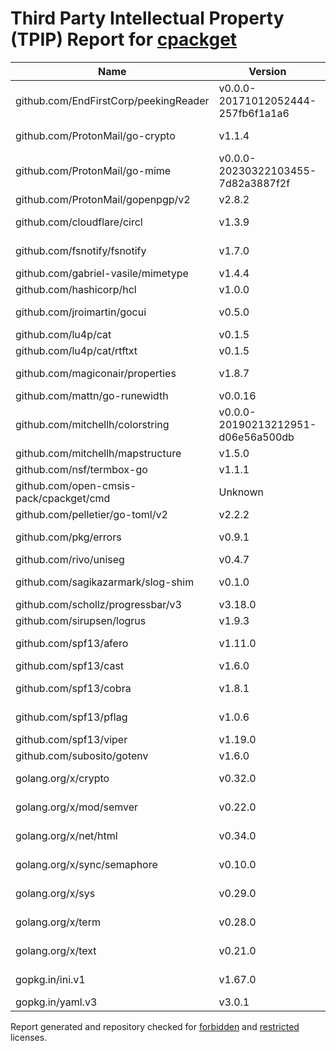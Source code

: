 # Third Party Intellectual Property (TPIP) Report for [cpackget](https://github.com/Open-CMSIS-Pack/cpackget)

| __Name__ | __Version__ | __Licence__ |
|----------|-------------|-------------|
| github.com/EndFirstCorp/peekingReader | v0.0.0-20171012052444-257fb6f1a1a6  | [MIT](https://github.com/EndFirstCorp/peekingReader/blob/257fb6f1a1a6/LICENSE) |
| github.com/ProtonMail/go-crypto | v1.1.4  | [BSD-3-Clause](https://github.com/ProtonMail/go-crypto/blob/v1.1.4/LICENSE) |
| github.com/ProtonMail/go-mime | v0.0.0-20230322103455-7d82a3887f2f  | [MIT](https://github.com/ProtonMail/go-mime/blob/7d82a3887f2f/LICENSE) |
| github.com/ProtonMail/gopenpgp/v2 | v2.8.2  | [MIT](https://github.com/ProtonMail/gopenpgp/blob/v2.8.2/LICENSE) |
| github.com/cloudflare/circl | v1.3.9  | [BSD-3-Clause](https://github.com/cloudflare/circl/blob/v1.3.9/LICENSE) |
| github.com/fsnotify/fsnotify | v1.7.0  | [BSD-3-Clause](https://github.com/fsnotify/fsnotify/blob/v1.7.0/LICENSE) |
| github.com/gabriel-vasile/mimetype | v1.4.4  | [MIT](https://github.com/gabriel-vasile/mimetype/blob/v1.4.4/LICENSE) |
| github.com/hashicorp/hcl | v1.0.0  | [MPL-2.0](https://github.com/hashicorp/hcl/blob/v1.0.0/LICENSE) |
| github.com/jroimartin/gocui | v0.5.0  | [BSD-3-Clause](https://github.com/jroimartin/gocui/blob/v0.5.0/LICENSE) |
| github.com/lu4p/cat | v0.1.5  | [Unlicense](https://github.com/lu4p/cat/blob/v0.1.5/LICENSE) |
| github.com/lu4p/cat/rtftxt | v0.1.5  | [MIT](https://github.com/lu4p/cat/blob/v0.1.5/rtftxt/LICENSE) |
| github.com/magiconair/properties | v1.8.7  | [BSD-2-Clause](https://github.com/magiconair/properties/blob/v1.8.7/LICENSE.md) |
| github.com/mattn/go-runewidth | v0.0.16  | [MIT](https://github.com/mattn/go-runewidth/blob/v0.0.16/LICENSE) |
| github.com/mitchellh/colorstring | v0.0.0-20190213212951-d06e56a500db  | [MIT](https://github.com/mitchellh/colorstring/blob/d06e56a500db/LICENSE) |
| github.com/mitchellh/mapstructure | v1.5.0  | [MIT](https://github.com/mitchellh/mapstructure/blob/v1.5.0/LICENSE) |
| github.com/nsf/termbox-go | v1.1.1  | [MIT](https://github.com/nsf/termbox-go/blob/v1.1.1/LICENSE) |
| github.com/open-cmsis-pack/cpackget/cmd | Unknown  | [Apache-2.0](https://github.com/open-cmsis-pack/cpackget/blob/HEAD/LICENSE.txt) |
| github.com/pelletier/go-toml/v2 | v2.2.2  | [MIT](https://github.com/pelletier/go-toml/blob/v2.2.2/LICENSE) |
| github.com/pkg/errors | v0.9.1  | [BSD-2-Clause](https://github.com/pkg/errors/blob/v0.9.1/LICENSE) |
| github.com/rivo/uniseg | v0.4.7  | [MIT](https://github.com/rivo/uniseg/blob/v0.4.7/LICENSE.txt) |
| github.com/sagikazarmark/slog-shim | v0.1.0  | [BSD-3-Clause](https://github.com/sagikazarmark/slog-shim/blob/v0.1.0/LICENSE) |
| github.com/schollz/progressbar/v3 | v3.18.0  | [MIT](https://github.com/schollz/progressbar/blob/v3.18.0/LICENSE) |
| github.com/sirupsen/logrus | v1.9.3  | [MIT](https://github.com/sirupsen/logrus/blob/v1.9.3/LICENSE) |
| github.com/spf13/afero | v1.11.0  | [Apache-2.0](https://github.com/spf13/afero/blob/v1.11.0/LICENSE.txt) |
| github.com/spf13/cast | v1.6.0  | [MIT](https://github.com/spf13/cast/blob/v1.6.0/LICENSE) |
| github.com/spf13/cobra | v1.8.1  | [Apache-2.0](https://github.com/spf13/cobra/blob/v1.8.1/LICENSE.txt) |
| github.com/spf13/pflag | v1.0.6  | [BSD-3-Clause](https://github.com/spf13/pflag/blob/v1.0.6/LICENSE) |
| github.com/spf13/viper | v1.19.0  | [MIT](https://github.com/spf13/viper/blob/v1.19.0/LICENSE) |
| github.com/subosito/gotenv | v1.6.0  | [MIT](https://github.com/subosito/gotenv/blob/v1.6.0/LICENSE) |
| golang.org/x/crypto | v0.32.0  | [BSD-3-Clause](https://cs.opensource.google/go/x/crypto/+/v0.32.0:LICENSE) |
| golang.org/x/mod/semver | v0.22.0  | [BSD-3-Clause](https://cs.opensource.google/go/x/mod/+/v0.22.0:LICENSE) |
| golang.org/x/net/html | v0.34.0  | [BSD-3-Clause](https://cs.opensource.google/go/x/net/+/v0.34.0:LICENSE) |
| golang.org/x/sync/semaphore | v0.10.0  | [BSD-3-Clause](https://cs.opensource.google/go/x/sync/+/v0.10.0:LICENSE) |
| golang.org/x/sys | v0.29.0  | [BSD-3-Clause](https://cs.opensource.google/go/x/sys/+/v0.29.0:LICENSE) |
| golang.org/x/term | v0.28.0  | [BSD-3-Clause](https://cs.opensource.google/go/x/term/+/v0.28.0:LICENSE) |
| golang.org/x/text | v0.21.0  | [BSD-3-Clause](https://cs.opensource.google/go/x/text/+/v0.21.0:LICENSE) |
| gopkg.in/ini.v1 | v1.67.0  | [Apache-2.0](https://github.com/go-ini/ini/blob/v1.67.0/LICENSE) |
| gopkg.in/yaml.v3 | v3.0.1  | [MIT](https://github.com/go-yaml/yaml/blob/v3.0.1/LICENSE) |

Report generated and repository checked for [forbidden](https://github.com/google/licenseclassifier/blob/842c0d70d7027215932deb13801890992c9ba364/license_type.go#L323) and [restricted](https://github.com/google/licenseclassifier/blob/842c0d70d7027215932deb13801890992c9ba364/license_type.go#L176) licenses.